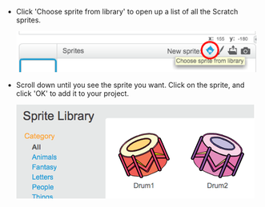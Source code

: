  + Click 'Choose sprite from library' to open up a list of all the Scratch sprites.

	![screenshot](images/sprite-library.png)

+ Scroll down until you see the sprite you want. Click on the sprite, and click 'OK' to add it to your project.

	![screenshot](images/sprite-drum.png)
